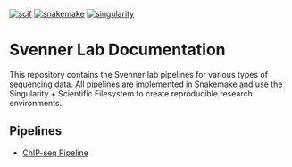 [![scif](https://img.shields.io/badge/filesystem-scientific-blue.svg)](https://sci-f.github.io)
[![snakemake](https://img.shields.io/badge/snakemake-%3E%3D%204.6.0-blue.svg)](https://snakemake.readthedocs.io/en/stable/)
[![singularity](https://img.shields.io/badge/singularity-%3E%3D%202.4.2-blue.svg)](http://singularity.lbl.gov/)

# Svenner Lab Documentation

This repository contains the Svenner lab pipelines for various types of sequencing data. All pipelines are implemented in Snakemake and use the Singularity + Scientific Filesystem to create reproducible research environments.

## Pipelines

* [ChIP-seq Pipeline](https://github.com/BennerLab/pipelines/tree/master/chip-seq.scif)
